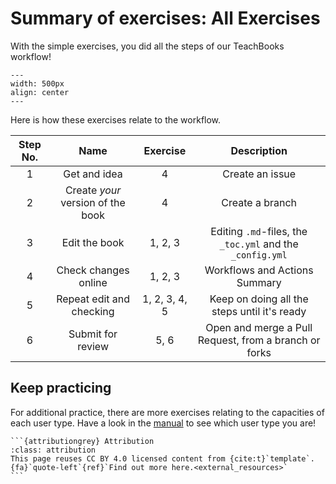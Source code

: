 # Summary of exercises: All Exercises

With the simple exercises, you did all the steps of our TeachBooks workflow!

```{figure} https://github.com/TeachBooks/logos_and_visualisations/blob/main/TB_flowchart/TeachBooks_flowchart.svg?raw=true
---
width: 500px
align: center
---
```

Here is how these exercises relate to the workflow.

| Step No. | Name | Exercise | Description |
| :---: | :---: | :---: | :---: |
| 1 | Get and idea | 4 | Create an issue |
| 2 | Create _your_ version of the book | 4 | Create a branch |
| 3 | Edit the book | 1, 2, 3| Editing `.md`-files, the `_toc.yml` and the `_config.yml` |
| 4 | Check changes online | 1, 2, 3 | Workflows and Actions Summary |
| 5 | Repeat edit and checking | 1, 2, 3, 4, 5 | Keep on doing all the steps until it's ready|
| 6 | Submit for review | 5, 6 | Open and merge a Pull Request, from a branch or forks |

## Keep practicing

For additional practice, there are more exercises relating to the capacities of each user type. 
Have a look in the [manual](https://teachbooks.io/manual/installation-and-setup/user_types.html) to see which user type you are!

````{margin}
```{attributiongrey} Attribution
:class: attribution
This page reuses CC BY 4.0 licensed content from {cite:t}`template`. {fa}`quote-left`{ref}`Find out more here.<external_resources>`
```
````